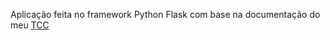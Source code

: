 Aplicação feita no framework Python Flask com base na documentação do meu [TCC](https://github.com/souovan/TCC)
